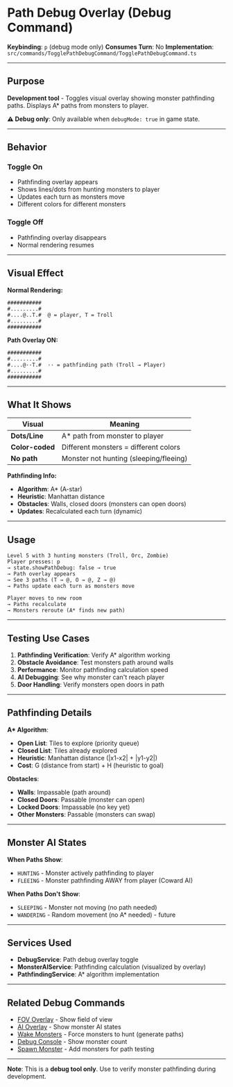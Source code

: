 # Path Debug Overlay (Debug Command)

**Keybinding**: `p` (debug mode only)
**Consumes Turn**: No
**Implementation**: `src/commands/TogglePathDebugCommand/TogglePathDebugCommand.ts`

---

## Purpose

**Development tool** - Toggles visual overlay showing monster pathfinding paths. Displays A* paths from monsters to player.

**⚠️ Debug only**: Only available when `debugMode: true` in game state.

---

## Behavior

### Toggle On
- Pathfinding overlay appears
- Shows lines/dots from hunting monsters to player
- Updates each turn as monsters move
- Different colors for different monsters

### Toggle Off
- Pathfinding overlay disappears
- Normal rendering resumes

---

## Visual Effect

**Normal Rendering:**
```
###########
#.........#
#....@..T.#  @ = player, T = Troll
#.........#
###########
```

**Path Overlay ON:**
```
###########
#.........#
#....@··T.#  ·· = pathfinding path (Troll → Player)
#.........#
###########
```

---

## What It Shows

| Visual | Meaning |
|--------|---------|
| **Dots/Line** | A* path from monster to player |
| **Color-coded** | Different monsters = different colors |
| **No path** | Monster not hunting (sleeping/fleeing) |

**Pathfinding Info:**
- **Algorithm**: A* (A-star)
- **Heuristic**: Manhattan distance
- **Obstacles**: Walls, closed doors (monsters can open doors)
- **Updates**: Recalculated each turn (dynamic)

---

## Usage

```
Level 5 with 3 hunting monsters (Troll, Orc, Zombie)
Player presses: p
→ state.showPathDebug: false → true
→ Path overlay appears
→ See 3 paths (T → @, O → @, Z → @)
→ Paths update each turn as monsters move

Player moves to new room
→ Paths recalculate
→ Monsters reroute (A* finds new path)
```

---

## Testing Use Cases

1. **Pathfinding Verification**: Verify A* algorithm working
2. **Obstacle Avoidance**: Test monsters path around walls
3. **Performance**: Monitor pathfinding calculation speed
4. **AI Debugging**: See why monster can't reach player
5. **Door Handling**: Verify monsters open doors in path

---

## Pathfinding Details

**A\* Algorithm**:
- **Open List**: Tiles to explore (priority queue)
- **Closed List**: Tiles already explored
- **Heuristic**: Manhattan distance (|x1-x2| + |y1-y2|)
- **Cost**: G (distance from start) + H (heuristic to goal)

**Obstacles**:
- **Walls**: Impassable (path around)
- **Closed Doors**: Passable (monster can open)
- **Locked Doors**: Impassable (no key yet)
- **Other Monsters**: Passable (monsters can swap)

---

## Monster AI States

**When Paths Show**:
- `HUNTING` - Monster actively pathfinding to player
- `FLEEING` - Monster pathfinding AWAY from player (Coward AI)

**When Paths Don't Show**:
- `SLEEPING` - Monster not moving (no path needed)
- `WANDERING` - Random movement (no A* needed) - future

---

## Services Used

- **DebugService**: Path debug overlay toggle
- **MonsterAIService**: Pathfinding calculation (visualized by overlay)
- **PathfindingService**: A* algorithm implementation

---

## Related Debug Commands

- [FOV Overlay](./debug-fov.md) - Show field of view
- [AI Overlay](./debug-ai.md) - Show monster AI states
- [Wake Monsters](./debug-wake.md) - Force monsters to hunt (generate paths)
- [Debug Console](./debug-console.md) - Show monster count
- [Spawn Monster](./debug-spawn.md) - Add monsters for path testing

---

**Note**: This is a **debug tool only**. Use to verify monster pathfinding during development.
